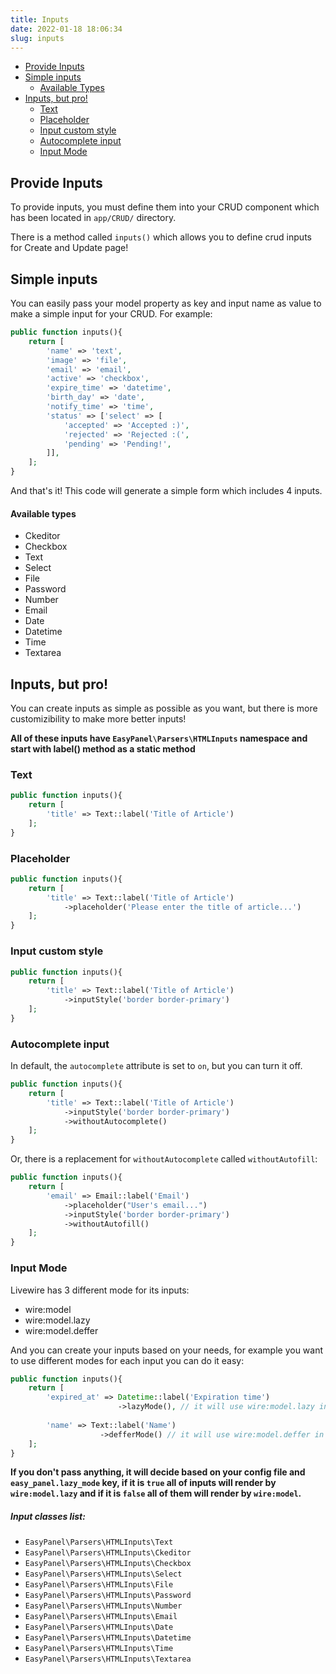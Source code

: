 ```yaml
---
title: Inputs
date: 2022-01-18 18:06:34
slug: inputs
---
```

- [Provide Inputs](#provide-inputs)
- [Simple inputs](#provide-inputs)
    - [Available Types](#available-types)
- [Inputs, but pro!](#inputs-but-pro)
    - [Text](#text)
    - [Placeholder](#placeholder)
    - [Input custom style](#input-custom-style)
    - [Autocomplete input](#autocomplete-input)
    - [Input Mode](#input-mode)

## Provide Inputs

To provide inputs, you must define them into your CRUD component which has been located in `app/CRUD/` directory.

There is a method called `inputs()` which allows you to define crud inputs for Create and Update page!

## Simple inputs

You can easily pass your model property as key and input name as value to make a simple input for your CRUD.
For example:

```php
public function inputs(){
    return [
        'name' => 'text',
        'image' => 'file',
        'email' => 'email',
        'active' => 'checkbox',
        'expire_time' => 'datetime',
        'birth_day' => 'date',
        'notify_time' => 'time',
        'status' => ['select' => [
            'accepted' => 'Accepted :)',
            'rejected' => 'Rejected :(',
            'pending' => 'Pending!',
        ]],
    ];
}

```

And that's it! This code will generate a simple form which includes 4 inputs.

#### Available types

- Ckeditor
- Checkbox
- Text
- Select
- File
- Password
- Number
- Email
- Date
- Datetime
- Time
- Textarea


## Inputs, but pro!
You can create inputs as simple as possible as you want, but there is more customizibility to make more better inputs!

**All of these inputs have `EasyPanel\Parsers\HTMLInputs` namespace and start with label() method as a static method**

### Text

```php
public function inputs(){
    return [
        'title' => Text::label('Title of Article')
    ];
} 
```

### Placeholder

```php
public function inputs(){
    return [
        'title' => Text::label('Title of Article')
            ->placeholder('Please enter the title of article...')
    ];
}
```
### Input custom style

```php
public function inputs(){
    return [
        'title' => Text::label('Title of Article')
            ->inputStyle('border border-primary')
    ];
} 
```

### Autocomplete input

In default, the `autocomplete` attribute is set to `on`, but you can turn it off.

```php
public function inputs(){
    return [
        'title' => Text::label('Title of Article')
            ->inputStyle('border border-primary')
            ->withoutAutocomplete()
    ];
} 
```

Or, there is a replacement for `withoutAutocomplete` called `withoutAutofill`:

```php
public function inputs(){
    return [
        'email' => Email::label('Email')
            ->placeholder("User's email...")
            ->inputStyle('border border-primary')
            ->withoutAutofill()
    ];
} 
```

### Input Mode

Livewire has 3 different mode for its inputs:

- wire:model
- wire:model.lazy
- wire:model.deffer

And you can create your inputs based on your needs, for example you want to use different modes for each input you can do it easy:

```php
public function inputs(){
    return [
        'expired_at' => Datetime::label('Expiration time')
                        ->lazyMode(), // it will use wire:model.lazy in input
        
        'name' => Text::label('Name')
                    ->defferMode() // it will use wire:model.deffer in input
    ];
} 
```

**If you don't pass anything, it will decide based on your config file and `easy_panel.lazy_mode` key, if it is `true` all of inputs will render by `wire:model.lazy` and if it is `false` all of them will render by `wire:model`.**

##### Input classes list:
- `EasyPanel\Parsers\HTMLInputs\Text`
- `EasyPanel\Parsers\HTMLInputs\Ckeditor`
- `EasyPanel\Parsers\HTMLInputs\Checkbox`
- `EasyPanel\Parsers\HTMLInputs\Select`
- `EasyPanel\Parsers\HTMLInputs\File`
- `EasyPanel\Parsers\HTMLInputs\Password`
- `EasyPanel\Parsers\HTMLInputs\Number`
- `EasyPanel\Parsers\HTMLInputs\Email`
- `EasyPanel\Parsers\HTMLInputs\Date`
- `EasyPanel\Parsers\HTMLInputs\Datetime`
- `EasyPanel\Parsers\HTMLInputs\Time`
- `EasyPanel\Parsers\HTMLInputs\Textarea`